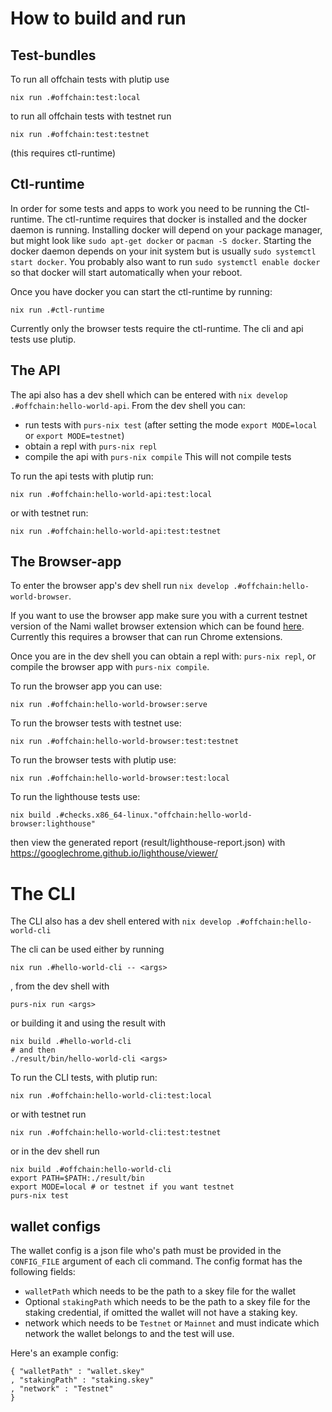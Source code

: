 # How to build and run

## Test-bundles

To run all offchain tests with plutip use
```
nix run .#offchain:test:local
```
to run all offchain tests with testnet run
```
nix run .#offchain:test:testnet
```
(this requires ctl-runtime)

## Ctl-runtime

In order for some tests and apps to work you need to be running the Ctl-runtime.
The ctl-runtime requires that docker is installed and the docker daemon is running.
Installing docker will depend on your package manager, but might look like `sudo apt-get docker` or `pacman -S docker`.
Starting the docker daemon depends on your init system but is usually `sudo systemctl start docker`.
You probably also want to run `sudo systemctl enable docker` so that docker will start automatically when your reboot.

Once you have docker you can start the ctl-runtime by running:

```
nix run .#ctl-runtime
```

Currently only the browser tests require the ctl-runtime.
The cli and api tests use plutip.

## The API

The api also has a dev shell which can be entered with `nix develop .#offchain:hello-world-api`.
From the dev shell you can:
- run tests with `purs-nix test` (after setting the mode `export MODE=local` or `export MODE=testnet`)
- obtain a repl with `purs-nix repl`
- compile the api with `purs-nix compile` This will not compile tests

To run the api tests with plutip run:
```
nix run .#offchain:hello-world-api:test:local
```
or with testnet run:
```
nix run .#offchain:hello-world-api:test:testnet
```

## The Browser-app

To enter the browser app's dev shell run `nix develop .#offchain:hello-world-browser`.

If you want to use the browser app make sure you with a current testnet version of the Nami wallet
browser extension which can be found [here](https://github.com/berry-pool/nami).
Currently this requires a browser that can run Chrome extensions.

Once you are in the dev shell you can obtain a repl with: `purs-nix repl`, or compile the browser app with `purs-nix compile`.

To run the browser app you can use:
```
nix run .#offchain:hello-world-browser:serve
```

To run the browser tests with testnet use:
```
nix run .#offchain:hello-world-browser:test:testnet
```

To run the browser tests with plutip use:
```
nix run .#offchain:hello-world-browser:test:local
```

To run the lighthouse tests use:
```
nix build .#checks.x86_64-linux."offchain:hello-world-browser:lighthouse"
```
then view the generated report (result/lighthouse-report.json) with https://googlechrome.github.io/lighthouse/viewer/

# The CLI

The CLI also has a dev shell entered with `nix develop .#offchain:hello-world-cli`

The cli can be used either by running
```
nix run .#hello-world-cli -- <args>
```
, from the dev shell with
```
purs-nix run <args>
```
or building it and using the result with
```
nix build .#hello-world-cli
# and then
./result/bin/hello-world-cli <args>
```

To run the CLI tests, with plutip run:
```
nix run .#offchain:hello-world-cli:test:local
```
or with testnet run
```
nix run .#offchain:hello-world-cli:test:testnet
```
or in the dev shell run
```
nix build .#offchain:hello-world-cli
export PATH=$PATH:./result/bin
export MODE=local # or testnet if you want testnet
purs-nix test
```

## wallet configs

The wallet config is a json file who's path must be provided in the `CONFIG_FILE` argument of each cli command.
The config format has the following fields:
- `walletPath` which needs to be the path to a skey file for the wallet
- Optional `stakingPath` which needs to be the path to a skey file for the staking credential, if omitted the wallet will not have a staking key.
- network which needs to be `Testnet` or `Mainnet` and must indicate which network the wallet belongs to and the test will use.

Here's an example config:
```
{ "walletPath" : "wallet.skey"
, "stakingPath" : "staking.skey"
, "network" : "Testnet"
}
```
